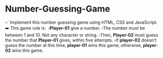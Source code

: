 # Number-Guessing-Game

✅ Implement this number guessing game using HTML, CSS and JavaScript. 
➡️ This game rule is: 
  ▫️**Player-01** give a number. 
  ▫️The number must be between 1 and 10. Not any character or string. 
  ▫️Then, **Player-02** must guess the number that **Player-01** gives, within five attempts. 
  ▫️If **player-02** doesn't guess the number at this time, **player-01** wins this game; otherwise, **player-02** wins this game.
